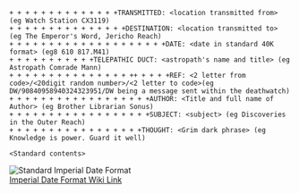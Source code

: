 ```
+ + + + + + + + + + + + + +TRANSMITTED: <location transmitted from> (eg Watch Station CX3119)
+ + + + + + + + + + + + + + +DESTINATION: <location transmitted to> (eg The Emperor's Word, Jericho Reach)
+ + + + + + + + + + + + + + + + + + + +DATE: <date in standard 40K format> (eg8 610 817.M41)
+ + + + + + + + + + +TELEPATHIC DUCT: <astropath's name and title> (eg Astropath Comrade Mann)
+ + + + + + + + + + + + + + + ++ + + + +REF: <2 letter from code>/<20digit random number>/<2 letter to code>(eg DW/90840958940324323951/DW being a message sent within the deathwatch)
+ + + + + + + + + + + + + + + + + +AUTHOR: <Title and full name of Author> (eg Brother Librarian Sonus)
+ + + + + + + + + + + + + + + + + +SUBJECT: <subject> (eg Discoveries in the Outer Reach)
+ + + + + + + + + + + + + + + + +THOUGHT: <Grim dark phrase> (eg Knowledge is power. Guard it well)

<Standard contents>
```  

![Standard Imperial Date Format](https://static.wikia.nocookie.net/warhammer40k/images/1/11/Imperial_Date_System_example.jpg)  
[Imperial Date Format Wiki Link](https://warhammer40k.fandom.com/wiki/Imperial_Dating_System)
